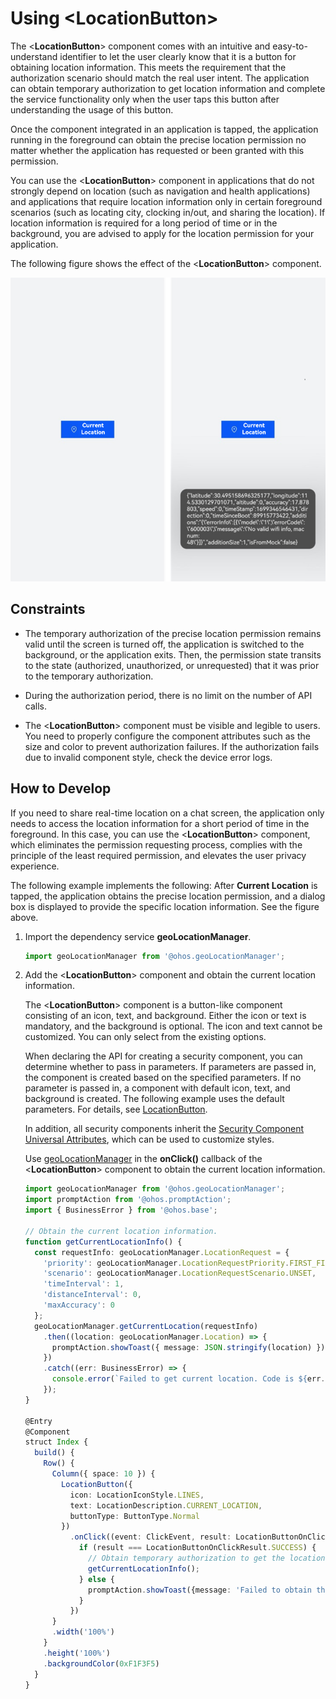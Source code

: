 # Using \<LocationButton>

The \<**LocationButton**> component comes with an intuitive and easy-to-understand identifier to let the user clearly know that it is a button for obtaining location information. This meets the requirement that the authorization scenario should match the real user intent. The application can obtain temporary authorization to get location information and complete the service functionality only when the user taps this button after understanding the usage of this button.

Once the component integrated in an application is tapped, the application running in the foreground can obtain the precise location permission no matter whether the application has requested or been granted with this permission.

You can use the \<**LocationButton**> component in applications that do not strongly depend on location (such as navigation and health applications) and applications that require location information only in certain foreground scenarios (such as locating city, clocking in/out, and sharing the location). If location information is required for a long period of time or in the background, you are advised to apply for the location permission for your application.

The following figure shows the effect of the \<**LocationButton**> component.

![](figures/LocationButton_effect.png)


## Constraints

- The temporary authorization of the precise location permission remains valid until the screen is turned off, the application is switched to the background, or the application exits. Then, the permission state transits to the state (authorized, unauthorized, or unrequested) that it was prior to the temporary authorization.

- During the authorization period, there is no limit on the number of API calls. 

- The \<**LocationButton**> component must be visible and legible to users. You need to properly configure the component attributes such as the size and color to prevent authorization failures. If the authorization fails due to invalid component style, check the device error logs.


## How to Develop

If you need to share real-time location on a chat screen, the application only needs to access the location information for a short period of time in the foreground. In this case, you can use the \<**LocationButton**> component, which eliminates the permission requesting process, complies with the principle of the least required permission, and elevates the user privacy experience.

The following example implements the following: After **Current Location** is tapped, the application obtains the precise location permission, and a dialog box is displayed to provide the specific location information. See the figure above.

1. Import the dependency service **geoLocationManager**.
   
   ```ts
   import geoLocationManager from '@ohos.geoLocationManager';
   ```

2. Add the \<**LocationButton**> component and obtain the current location information.
   
   The  \<**LocationButton**> component is a button-like component consisting of an icon, text, and background. Either the icon or text is mandatory, and the background is optional. The icon and text cannot be customized. You can only select from the existing options. 

   When declaring the API for creating a security component, you can determine whether to pass in parameters. If parameters are passed in, the component is created based on the specified parameters. If no parameter is passed in, a component with default icon, text, and background is created. The following example uses the default parameters. For details, see [LocationButton](../../reference/arkui-ts/ts-security-components-locationbutton.md).

   In addition, all security components inherit the [Security Component Universal Attributes](../../reference/arkui-ts/ts-securitycomponent-attributes.md), which can be used to customize styles.

   Use [geoLocationManager](../../reference/apis/js-apis-geoLocationManager.md) in the **onClick()** callback of the \<**LocationButton**> component to obtain the current location information.
   
   ```ts
   import geoLocationManager from '@ohos.geoLocationManager';
   import promptAction from '@ohos.promptAction';
   import { BusinessError } from '@ohos.base';
   
   // Obtain the current location information.
   function getCurrentLocationInfo() {
     const requestInfo: geoLocationManager.LocationRequest = {
       'priority': geoLocationManager.LocationRequestPriority.FIRST_FIX,
       'scenario': geoLocationManager.LocationRequestScenario.UNSET,
       'timeInterval': 1,
       'distanceInterval': 0,
       'maxAccuracy': 0
     };
     geoLocationManager.getCurrentLocation(requestInfo)
       .then((location: geoLocationManager.Location) => {
         promptAction.showToast({ message: JSON.stringify(location) });
       })
       .catch((err: BusinessError) => {
         console.error(`Failed to get current location. Code is ${err.code}, message is ${err.message}`);
       });
   }
   
   @Entry
   @Component
   struct Index {
     build() {
       Row() {
         Column({ space: 10 }) {
           LocationButton({
             icon: LocationIconStyle.LINES,
             text: LocationDescription.CURRENT_LOCATION,
             buttonType: ButtonType.Normal
           })
             .onClick((event: ClickEvent, result: LocationButtonOnClickResult) => {
               if (result === LocationButtonOnClickResult.SUCCESS) {
                 // Obtain temporary authorization to get the location information without requesting the location permission.
                 getCurrentLocationInfo();
               } else {
                 promptAction.showToast({message: 'Failed to obtain the location information.'})
               }
             })
         }
         .width('100%')
       }
       .height('100%')
       .backgroundColor(0xF1F3F5)
     }
   }
   ```
